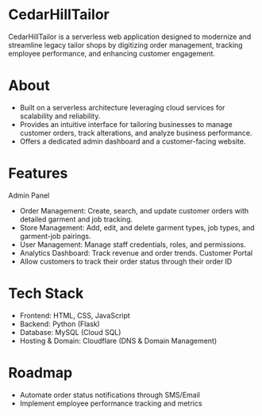 # CedarHillTailor
CedarHillTailor is a serverless web application designed to modernize and streamline legacy tailor shops by digitizing order management, tracking employee performance, and enhancing customer engagement.
# About
* Built on a serverless architecture leveraging cloud services for scalability and reliability.
* Provides an intuitive interface for tailoring businesses to manage customer orders, track alterations, and analyze business performance.
* Offers a dedicated admin dashboard and a customer-facing website.
# Features
Admin Panel
* Order Management: Create, search, and update customer orders with detailed garment and job tracking.
* Store Management: Add, edit, and delete garment types, job types, and garment-job pairings.
* User Management: Manage staff credentials, roles, and permissions.
* Analytics Dashboard: Track revenue and order trends.
Customer Portal
* Allow customers to track their order status through their order ID
# Tech Stack
* Frontend: HTML, CSS, JavaScript
* Backend: Python (Flask)
* Database: MySQL (Cloud SQL)
* Hosting & Domain: Cloudflare (DNS & Domain Management)
# Roadmap
* Automate order status notifications through SMS/Email
* Implement employee performance tracking and metrics
